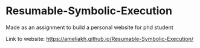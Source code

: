 # Resumable-Symbolic-Execution
Made as an assignment to build a personal website for phd student

Link to website: https://ameliakh.github.io/Resumable-Symbolic-Execution/
